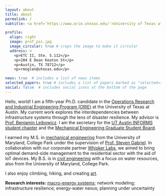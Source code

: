 ```yaml
---
layout: about
title: about
permalink: /
subtitle: <a href='https://www.orie.utexas.edu/'>University of Texas at Austin</a>

profile:
  align: right
  image: prof_pic.jpg
  image_circular: true # crops the image to make it circular
  address: >
    <p>ETC II, Ste. 5.112</p>
    <p>204 E Dean Keaton St</p>
    <p>Austin, TX 78712</p>
    <p>rmoglen@utexas.edu</p>

news: true  # includes a list of news items
selected_papers: true # includes a list of papers marked as "selected={true}"
social: false  # includes social icons at the bottom of the page
---
```


Hello, world! I am a fifth-year Ph.D. candidate in the [Operations Research and Industrial Engineering Program (ORIE)](https://www.orie.utexas.edu/) at the University of Texas at Austin. My current work explores the interdependencies between infrastructure systems through the lens of disaster resilience. My advisor is [Prof. Benjamin Leibowicz](https://sites.utexas.edu/leibowicz/). I am the secretary for the [UT Austin INFORMS student chapter](https://connect.informs.org/universityoftexasaustin/home) and the [Mechanical Engineering Graduate Student Board](https://sites.utexas.edu/megsb/).

I earned my M.S. in [mechanical engineering](https://enme.umd.edu/) from the University of Maryland, College Park under the supervision of [Prof. Steven Gabriel](http://www.stevenagabriel.umd.edu/).  In collaboration with our corporate partner [Whisker Labs](https://www.whiskerlabs.com/), we aimed to bring optimal demand-side management to the residential sector with the aid of IoT devices. My B.S. is in [civil engineering](https://cee.umd.edu/) with a focus on water resources, also from the University of Maryland, College Park.

I also enjoy climbing, hiking, and creating [art](https://rmoglen.github.io/art/). 


**Research interests:** [macro-energy systems](https://www.macroenergysystems.org/); network modeling; infrastructure resilience; energy-water nexus; planning under uncertainty

<style type="text/css" media="screen">
  .gr_custom_container_1687302079 {
    /* customize your Goodreads widget container here*/
    border: 1px solid gray;
    border-radius:10px;
    padding: 10px 5px 10px 5px;
    background-color: transparent;
    color: #000000;
    
  }
  .gr_custom_header_1687302079 {
    /* customize your Goodreads header here*/
    border-bottom: 1px solid gray;
    width: 100%;
    margin-bottom: 5px;
    text-align: center;
    font-size: 120%
  }
  .gr_custom_each_container_1687302079 {
    /* customize each individual book container here */
    width: 100%;
    clear: both;
    margin-bottom: 10px;
    overflow: auto;
    padding-bottom: 4px;
    border-bottom: 1px solid #aaa;
  }
  .gr_custom_book_container_1687302079 {
    /* customize your book covers here */
    overflow: hidden;
    height: 160px;
      float: left;
      margin-right: 4px;
      width: 98px;
  }
  .gr_custom_author_1687302079 {
    /* customize your author names here */
    font-size: 10px;
  }
  .gr_custom_tags_1687302079 {
    /* customize your tags here */
    font-size: 10px;
    color: gray;
  }
  .gr_custom_rating_1687302079 {
    /* customize your rating stars here */
    float: right;
  }
</style>

<script src="https://www.goodreads.com/review/custom_widget/144515825.Rachel's%20bookshelf:%20read?cover_position=left&cover_size=medium&num_books=5&order=d&shelf=read&show_author=1&show_cover=1&show_rating=1&show_review=1&show_tags=0&show_title=1&sort=date_read&widget_bg_color=FFFFFF&widget_bg_transparent=true&widget_border_width=1&widget_id=1687302079&widget_text_color=000000&widget_title_size=medium&widget_width=full" type="text/javascript" charset="utf-8"></script>